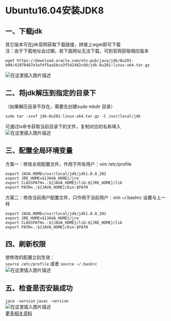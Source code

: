 # Ubuntu16.04安装JDK8
## 一、下载jdk  
其它版本可在jdk官网获取下载链接，拼接上wget即可下载  
注：由于下载地址会过期，若下面网址无法下载，可到官网获取相应版本  

```
wget https://download.oracle.com/otn-pub/java/jdk/8u201-b09/42970487e3af4f5aa5bca3f542482c60/jdk-8u201-linux-x64.tar.gz
```
![在这里插入图片描述](https://img-blog.csdnimg.cn/20190128144643395.png?x-oss-process=image/watermark,type_ZmFuZ3poZW5naGVpdGk,shadow_10,text_aHR0cHM6Ly9ibG9nLmNzZG4ubmV0L3FxXzI1NTk4NDUz,size_16,color_FFFFFF,t_70)  
## 二、将jdk解压到指定的目录下  
（如果解压目录不存在，需要先创建sudo mkdir 目录）  

```
sudo tar -zxvf jdk-8u201-linux-x64.tar.gz -C /usr/local/jdk
```
可通过ls命令获取当前目录下的文件，复制对应的名称填入  
![在这里插入图片描述](https://img-blog.csdnimg.cn/20190128144714670.png?x-oss-process=image/watermark,type_ZmFuZ3poZW5naGVpdGk,shadow_10,text_aHR0cHM6Ly9ibG9nLmNzZG4ubmV0L3FxXzI1NTk4NDUz,size_16,color_FFFFFF,t_70)  
## 三、配置全局环境变量  
方案一：修改全局配置文件，作用于所有用户：vim /etc/profile   
```
export JAVA_HOME=/usr/local/jdk/jdk1.8.0_201
export JRE_HOME=${JAVA_HOME}/jre
export CLASSPATH=.:${JAVA_HOME}/lib:${JRE_HOME}/lib
export PATH=.:${JAVA_HOME}/bin:$PATH
```
方案二：修改当前用户配置文件，只作用于当前用户：vim ~/.bashrc 设置与上一样  

```
export JAVA_HOME=/usr/local/jdk/jdk1.8.0_201
export JRE_HOME=${JAVA_HOME}/jre
export CLASSPATH=.:${JAVA_HOME}/lib:${JRE_HOME}/lib
export PATH=.:${JAVA_HOME}/bin:$PATH
```
## 四、刷新权限  
使修改的配置立刻生效：  
`source /etc/profile` 或者 `source ~/.bashrc`  
![在这里插入图片描述](https://img-blog.csdnimg.cn/20190128151325634.png)  
## 五、检查是否安装成功
`java -version` `javac -version`  
![在这里插入图片描述](https://img-blog.csdnimg.cn/20190128145133830.png)  
[更多相关资料](https://blog.csdn.net/qq_25598453/article/details/86605423)  
